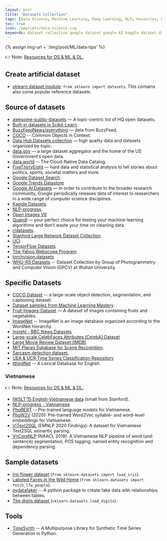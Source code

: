 ```yaml
---
layout: post
title: "Datasets Collection"
tags: [Data Science, Machine Learning, Deep Learning, NLP, Resources, Collection]
toc: true
icon: /img/cats/data-science.svg
keywords: dataset collection google dataset google AI kaggle dataset data hub stanford large network dataset FiveThirtyEight data.world quandl r/datasets scikit-learn dataset fruit images labeled faces Wild Home Iris flower digits dataset module generator fake data vietnam vietnam
---
```


{% assign img-url = '/img/post/ML/data-tips' %}

👉 Note: [Resources for DS & ML & DL.](/data-ml-tools-resources/)

## Create artificial dataset

- [sklearn dataset module](https://scikit-learn.org/stable/modules/classes.html#module-sklearn.datasets): `from sklearn import datasets`. This contains also some popular reference datasets.

## Source of datasets

- [awesome-public-datasets](https://github.com/awesomedata/awesome-public-datasets) — A topic-centric list of HQ open datasets.
- [Built-in datasets in Scikit-Learn](https://scikit-learn.org/stable/datasets/).
- [BuzzFeedNews/everything](https://github.com/BuzzFeedNews/everything) — data from BuzzFeed.
- [COCO](https://cocodataset.org/#download) -- Common Objects in Context.
- [Data Hub Datasets collection](https://datahub.io/collections) — high quality data and datasets organized by topic.
- [data.gov](https://www.data.gov/) — a large dataset aggregator and the home of the US Government’s open data.
- [data.world](https://data.world/) -- The Cloud-Native Data Catalog.
- [FiveThirtyEight](https://fivethirtyeight.com/) — hard data and statistical analysis to tell stories about politics, sports, societal matters and more.
- [Google Dataset Search](https://toolbox.google.com/datasetsearch).
- [Google Trends Datastore](https://googletrends.github.io/data/)
- [Google AI Datasets](https://ai.google/tools/datasets/) — In order to contribute to the broader research community, Google periodically releases data of interest to researchers in a wide range of computer science disciplines.
- [Kaggle Datasets](https://www.kaggle.com/datasets).
- [NLP-progress](http://nlpprogress.com/).
- [Open Images V6](https://storage.googleapis.com/openimages/web/index.html)
- [Quandl](https://www.quandl.com/) — your perfect choice for testing your machine learning algorithms and don’t waste your time on cleaning data.
- [r/datasets](https://www.reddit.com/r/datasets/).
- [Stanford Large Network Dataset Collection](https://snap.stanford.edu/data/).
- [UCI](https://archive.ics.uci.edu/ml/index.html)
- [TensorFlow Datasets](https://www.tensorflow.org/datasets/catalog/overview)
- [The Yahoo Webscope Program](https://webscope.sandbox.yahoo.com/)
- [torchvision.datasets](https://pytorch.org/docs/stable/torchvision/datasets.html)
- [WHU-RS Datasets](http://gpcv.whu.edu.cn/data/) -- Dataset Collection by Group of Photogrammetry and Computer Vision (GPCV) at Wuhan University.


## Specific Datasets

- [COCO Dataset](https://cocodataset.org/#home) -- a large-scale object detection, segmentation, and captioning dataset.
- [Dataset samples from Machine Learning Mastery](https://github.com/jbrownlee/Datasets).
- [Fruit-Images-Dataset](https://github.com/Horea94/Fruit-Images-Dataset) — A dataset of images containing fruits and vegetables.
- [ImageNet](http://www.image-net.org/) -- ImageNet is an image database organized according to the WordNet hierarchy.
- [Insight - BBC News Datasets](http://mlg.ucd.ie/datasets/bbc.html)
- [Large-scale CelebFaces Attributes (CelebA) Dataset](http://mmlab.ie.cuhk.edu.hk/projects/CelebA.html)
- [Large Movie Review Dataset (IMDB)](http://ai.stanford.edu/~amaas/data/sentiment/)
- [MIT Places Database for Scene Recognition](http://places.csail.mit.edu/).
- [Sarcasm detection dataset.](https://rishabhmisra.github.io/publications/)
- [UEA & UCR Time Series Classification Repository](https://timeseriesclassification.com/)
- [WordNet](https://wordnet.princeton.edu/) -- A Lexical Database for English.


### Vietnamese

👉 Note: [Resources for DS & ML & DL.](/data-ml-tools-resources/#for-vietnamese)

- [IWSLT'15 English-Vietnamese data](https://nlp.stanford.edu/projects/nmt/) (small from Stanford).
- [NLP-progress - Vietnamese](http://nlpprogress.com/#vietnamese)
- [PhoBERT](https://github.com/VinAIResearch/PhoBERT) -- Pre-trained language models for Vietnamese.
- [PhoW2V](https://github.com/datquocnguyen/PhoW2V) (2020): Pre-trained Word2Vec syllable- and word-level embeddings for Vietnamese.
- [ViText2SQL](https://github.com/VinAIResearch/ViText2SQL) (EMNLP 2020 Findings): A dataset for Vietnamese Text2SQL semantic parsing.
- [VnCoreNLP](https://github.com/vncorenlp/VnCoreNLP) (NAACL 2018): A Vietnamese NLP pipeline of word (and sentence) segmentation, POS tagging, named entity recognition and dependency parsing.

## Sample datasets

- [Iris flower dataset](https://scikit-learn.org/stable/modules/generated/sklearn.datasets.load_iris.html) (`from sklearn.datasets import load_iris`).
- [Labeled Faces in the Wild Home](http://vis-www.cs.umass.edu/lfw/) (`from sklearn.datasets import fetch_lfw_people`).
- [pydatafaker](https://github.com/SamEdwardes/pydatafaker) -- A python package to create fake data with relationships between tables.
- [The digits dataset](https://scikit-learn.org/stable/modules/generated/sklearn.datasets.load_digits.html) (`sklearn.datasets.load_digits`).


## Tools

- [TimeSynth](https://github.com/TimeSynth/TimeSynth) -- A Multipurpose Library for Synthetic Time Series Generation in Python.
